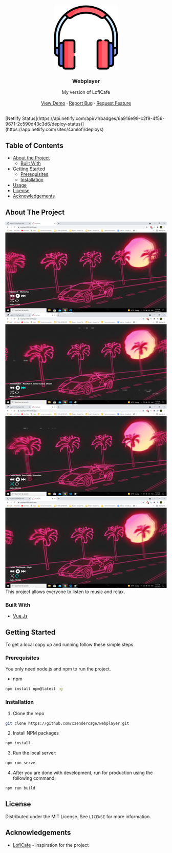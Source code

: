 <!-- PROJECT LOGO -->
<br />
<p align="center">
  <a href="https://github.com/AIGramApp/AIGram-web">
    <img src="./public/headphones.svg" alt="Logo" width="200" height="200">
  </a>

  <h3 align="center">Webplayer</h3>

  <p align="center">
   My version of LofiCafe
    <br />
    <br />
    <a href="https://4amlofi.netlify.app">View Demo</a>
    ·
    <a href="https://github.com/xzendercage/webplayer/issues">Report Bug</a>
    ·
    <a href="https://github.com/xzendercage/webplayer/issues">Request Feature</a>
  </p>
</p>
<br>
[Netlify Status](https://api.netlify.com/api/v1/badges/6a916e99-c2f9-4f56-9671-2c590d43c3d6/deploy-status)](https://app.netlify.com/sites/4amlofi/deploys)

<!-- TABLE OF CONTENTS -->

## Table of Contents

- [About the Project](#about-the-project)
  - [Built With](#built-with)
- [Getting Started](#getting-started)
  - [Prerequisites](#prerequisites)
  - [Installation](#installation)
- [Usage](#usage)
- [License](#license)
- [Acknowledgements](#acknowledgements)

<!-- ABOUT THE PROJECT -->

## About The Project

![Screenshot](./images/first.png)
![Screenshot](./images/second.png)
![Screenshot](./images/third.png)
![Screenshot](./images/fourth.png)
This project allows everyone to listen to music and relax.

### Built With

- [Vue.Js](https://vuejs.org/)

<!-- GETTING STARTED -->

## Getting Started

To get a local copy up and running follow these simple steps.

### Prerequisites

You only need node.js and npm to run the project.

- npm

```sh
npm install npm@latest -g
```

### Installation

1. Clone the repo

```sh
git clone https://github.com/xzendercage/webplayer.git
```

2. Install NPM packages

```sh
npm install
```

3. Run the local server:

```sh
npm run serve
```

4. After you are done with development, run for production using the following command:

```sh
npm run build
```
<!-- LICENSE -->

## License

Distributed under the MIT License. See `LICENSE` for more information.

<!-- ACKNOWLEDGEMENTS -->

## Acknowledgements

- [LofiCafe](http://lofi.cafe/) - inspiration for the project
